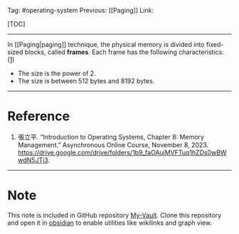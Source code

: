 Tag: #operating-system 
Previous: [[Paging]]
Link: 

[TOC]

---

In [[Paging|paging]] technique, the physical memory is divided into fixed-sized blocks, called **frames**. Each frame has the following characteristics: (<u>1</u>)

- The size is the power of 2.
- The size is between 512 bytes and 8192 bytes.

---

# Reference

1. 張立平. “Introduction to Operating Systems, Chapter 8: Memory Management.” Asynchronous Online Course, November 8, 2023. https://drive.google.com/drive/folders/1b9_faOAujMVFTuq1hZDs0wBWwdN5JTj3.

---

# Note

This note is included in GitHub repository [My-Vault](https://github.com/LittleD3092/My-Vault.git). Clone this repository and open it in [obsidian](https://obsidian.md/) to enable utilities like wikilinks and graph view.